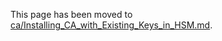 This page has been moved to [ca/Installing_CA_with_Existing_Keys_in_HSM.md](ca/Installing_CA_with_Existing_Keys_in_HSM.md).